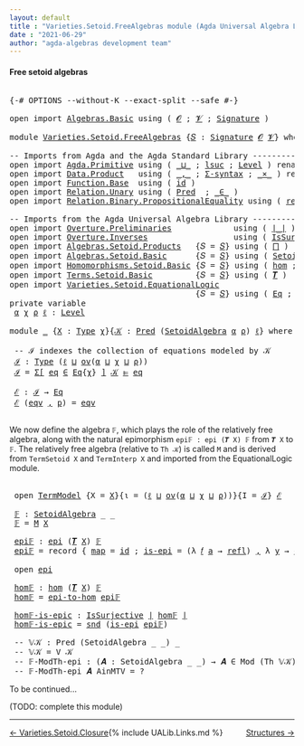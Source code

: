 ```yaml
---
layout: default
title : "Varieties.Setoid.FreeAlgebras module (Agda Universal Algebra Library)"
date : "2021-06-29"
author: "agda-algebras development team"
---
```


#### <a id="free-setoid-algebras">Free setoid algebras</a>

<pre class="Agda">

<a id="241" class="Symbol">{-#</a> <a id="245" class="Keyword">OPTIONS</a> <a id="253" class="Pragma">--without-K</a> <a id="265" class="Pragma">--exact-split</a> <a id="279" class="Pragma">--safe</a> <a id="286" class="Symbol">#-}</a>

<a id="291" class="Keyword">open</a> <a id="296" class="Keyword">import</a> <a id="303" href="Algebras.Basic.html" class="Module">Algebras.Basic</a> <a id="318" class="Keyword">using</a> <a id="324" class="Symbol">(</a> <a id="326" href="Algebras.Basic.html#1142" class="Generalizable">𝓞</a> <a id="328" class="Symbol">;</a> <a id="330" href="Algebras.Basic.html#1144" class="Generalizable">𝓥</a> <a id="332" class="Symbol">;</a> <a id="334" href="Algebras.Basic.html#3870" class="Function">Signature</a> <a id="344" class="Symbol">)</a>

<a id="347" class="Keyword">module</a> <a id="354" href="Varieties.Setoid.FreeAlgebras.html" class="Module">Varieties.Setoid.FreeAlgebras</a> <a id="384" class="Symbol">{</a><a id="385" href="Varieties.Setoid.FreeAlgebras.html#385" class="Bound">𝑆</a> <a id="387" class="Symbol">:</a> <a id="389" href="Algebras.Basic.html#3870" class="Function">Signature</a> <a id="399" href="Algebras.Basic.html#1142" class="Generalizable">𝓞</a> <a id="401" href="Algebras.Basic.html#1144" class="Generalizable">𝓥</a><a id="402" class="Symbol">}</a> <a id="404" class="Keyword">where</a>

<a id="411" class="Comment">-- Imports from Agda and the Agda Standard Library ------------------------------------------------</a>
<a id="511" class="Keyword">open</a> <a id="516" class="Keyword">import</a> <a id="523" href="Agda.Primitive.html" class="Module">Agda.Primitive</a> <a id="538" class="Keyword">using</a> <a id="544" class="Symbol">(</a> <a id="546" href="Agda.Primitive.html#810" class="Primitive Operator">_⊔_</a> <a id="550" class="Symbol">;</a> <a id="552" href="Agda.Primitive.html#780" class="Primitive">lsuc</a> <a id="557" class="Symbol">;</a> <a id="559" href="Agda.Primitive.html#597" class="Postulate">Level</a> <a id="565" class="Symbol">)</a> <a id="567" class="Keyword">renaming</a> <a id="576" class="Symbol">(</a> <a id="578" href="Agda.Primitive.html#326" class="Primitive">Set</a> <a id="582" class="Symbol">to</a> <a id="585" class="Primitive">Type</a> <a id="590" class="Symbol">)</a>
<a id="592" class="Keyword">open</a> <a id="597" class="Keyword">import</a> <a id="604" href="Data.Product.html" class="Module">Data.Product</a>   <a id="619" class="Keyword">using</a> <a id="625" class="Symbol">(</a> <a id="627" href="Agda.Builtin.Sigma.html#236" class="InductiveConstructor Operator">_,_</a> <a id="631" class="Symbol">;</a> <a id="633" href="Data.Product.html#916" class="Function">Σ-syntax</a> <a id="642" class="Symbol">;</a> <a id="644" href="Data.Product.html#1167" class="Function Operator">_×_</a> <a id="648" class="Symbol">)</a> <a id="650" class="Keyword">renaming</a> <a id="659" class="Symbol">(</a> <a id="661" href="Agda.Builtin.Sigma.html#252" class="Field">proj₁</a> <a id="667" class="Symbol">to</a> <a id="670" class="Field">fst</a> <a id="674" class="Symbol">;</a> <a id="676" href="Agda.Builtin.Sigma.html#264" class="Field">proj₂</a> <a id="682" class="Symbol">to</a> <a id="685" class="Field">snd</a> <a id="689" class="Symbol">)</a>
<a id="691" class="Keyword">open</a> <a id="696" class="Keyword">import</a> <a id="703" href="Function.Base.html" class="Module">Function.Base</a>  <a id="718" class="Keyword">using</a> <a id="724" class="Symbol">(</a> <a id="726" href="Function.Base.html#615" class="Function">id</a> <a id="729" class="Symbol">)</a>
<a id="731" class="Keyword">open</a> <a id="736" class="Keyword">import</a> <a id="743" href="Relation.Unary.html" class="Module">Relation.Unary</a> <a id="758" class="Keyword">using</a> <a id="764" class="Symbol">(</a> <a id="766" href="Relation.Unary.html#1101" class="Function">Pred</a>  <a id="772" class="Symbol">;</a> <a id="774" href="Relation.Unary.html#1523" class="Function Operator">_∈_</a> <a id="778" class="Symbol">)</a>
<a id="780" class="Keyword">open</a> <a id="785" class="Keyword">import</a> <a id="792" href="Relation.Binary.PropositionalEquality.html" class="Module">Relation.Binary.PropositionalEquality</a> <a id="830" class="Keyword">using</a> <a id="836" class="Symbol">(</a> <a id="838" href="Agda.Builtin.Equality.html#208" class="InductiveConstructor">refl</a> <a id="843" class="Symbol">)</a>

<a id="846" class="Comment">-- Imports from the Agda Universal Algebra Library ---------------------------------------------------</a>
<a id="949" class="Keyword">open</a> <a id="954" class="Keyword">import</a> <a id="961" href="Overture.Preliminaries.html" class="Module">Overture.Preliminaries</a>             <a id="996" class="Keyword">using</a> <a id="1002" class="Symbol">(</a> <a id="1004" href="Overture.Preliminaries.html#4379" class="Function Operator">∣_∣</a> <a id="1008" class="Symbol">)</a>
<a id="1010" class="Keyword">open</a> <a id="1015" class="Keyword">import</a> <a id="1022" href="Overture.Inverses.html" class="Module">Overture.Inverses</a>                  <a id="1057" class="Keyword">using</a> <a id="1063" class="Symbol">(</a> <a id="1065" href="Overture.Inverses.html#3374" class="Function">IsSurjective</a> <a id="1078" class="Symbol">;</a> <a id="1080" href="Overture.Inverses.html#1325" class="Datatype Operator">Image_∋_</a> <a id="1089" class="Symbol">;</a> <a id="1091" href="Overture.Inverses.html#1923" class="Function">Inv</a> <a id="1095" class="Symbol">;</a> <a id="1097" href="Overture.Inverses.html#2084" class="Function">InvIsInv</a> <a id="1106" class="Symbol">;</a> <a id="1108" href="Overture.Inverses.html#1373" class="InductiveConstructor">eq</a> <a id="1111" class="Symbol">)</a>
<a id="1113" class="Keyword">open</a> <a id="1118" class="Keyword">import</a> <a id="1125" href="Algebras.Setoid.Products.html" class="Module">Algebras.Setoid.Products</a>   <a id="1152" class="Symbol">{</a><a id="1153" class="Argument">𝑆</a> <a id="1155" class="Symbol">=</a> <a id="1157" href="Varieties.Setoid.FreeAlgebras.html#385" class="Bound">𝑆</a><a id="1158" class="Symbol">}</a> <a id="1160" class="Keyword">using</a> <a id="1166" class="Symbol">(</a> <a id="1168" href="Algebras.Setoid.Products.html#1546" class="Function">⨅</a> <a id="1170" class="Symbol">)</a>
<a id="1172" class="Keyword">open</a> <a id="1177" class="Keyword">import</a> <a id="1184" href="Algebras.Setoid.Basic.html" class="Module">Algebras.Setoid.Basic</a>      <a id="1211" class="Symbol">{</a><a id="1212" class="Argument">𝑆</a> <a id="1214" class="Symbol">=</a> <a id="1216" href="Varieties.Setoid.FreeAlgebras.html#385" class="Bound">𝑆</a><a id="1217" class="Symbol">}</a> <a id="1219" class="Keyword">using</a> <a id="1225" class="Symbol">(</a> <a id="1227" href="Algebras.Setoid.Basic.html#3242" class="Record">SetoidAlgebra</a> <a id="1241" class="Symbol">;</a> <a id="1243" href="Algebras.Setoid.Basic.html#1152" class="Function">ov</a> <a id="1246" class="Symbol">)</a> <a id="1248" class="Keyword">renaming</a> <a id="1257" class="Symbol">(</a> <a id="1259" href="Algebras.Setoid.Basic.html#1932" class="Function Operator">⟦_⟧</a> <a id="1263" class="Symbol">to</a> <a id="1266" class="Function Operator">⟦_⟧s</a> <a id="1271" class="Symbol">)</a>
<a id="1273" class="Keyword">open</a> <a id="1278" class="Keyword">import</a> <a id="1285" href="Homomorphisms.Setoid.Basic.html" class="Module">Homomorphisms.Setoid.Basic</a> <a id="1312" class="Symbol">{</a><a id="1313" class="Argument">𝑆</a> <a id="1315" class="Symbol">=</a> <a id="1317" href="Varieties.Setoid.FreeAlgebras.html#385" class="Bound">𝑆</a><a id="1318" class="Symbol">}</a> <a id="1320" class="Keyword">using</a> <a id="1326" class="Symbol">(</a> <a id="1328" href="Homomorphisms.Setoid.Basic.html#2420" class="Function">hom</a> <a id="1332" class="Symbol">;</a> <a id="1334" href="Homomorphisms.Setoid.Basic.html#5199" class="Record">epi</a> <a id="1338" class="Symbol">)</a>
<a id="1340" class="Keyword">open</a> <a id="1345" class="Keyword">import</a> <a id="1352" href="Terms.Setoid.Basic.html" class="Module">Terms.Setoid.Basic</a>         <a id="1379" class="Symbol">{</a><a id="1380" class="Argument">𝑆</a> <a id="1382" class="Symbol">=</a> <a id="1384" href="Varieties.Setoid.FreeAlgebras.html#385" class="Bound">𝑆</a><a id="1385" class="Symbol">}</a> <a id="1387" class="Keyword">using</a> <a id="1393" class="Symbol">(</a> <a id="1395" href="Terms.Setoid.Basic.html#3144" class="Function">𝑻</a> <a id="1397" class="Symbol">)</a>
<a id="1399" class="Keyword">open</a> <a id="1404" class="Keyword">import</a> <a id="1411" href="Varieties.Setoid.EquationalLogic.html" class="Module">Varieties.Setoid.EquationalLogic</a>
                                       <a id="1483" class="Symbol">{</a><a id="1484" class="Argument">𝑆</a> <a id="1486" class="Symbol">=</a> <a id="1488" href="Varieties.Setoid.FreeAlgebras.html#385" class="Bound">𝑆</a><a id="1489" class="Symbol">}</a> <a id="1491" class="Keyword">using</a> <a id="1497" class="Symbol">(</a> <a id="1499" href="Varieties.Setoid.EquationalLogic.html#2123" class="Record">Eq</a> <a id="1502" class="Symbol">;</a> <a id="1504" href="Varieties.Setoid.EquationalLogic.html#2964" class="Function Operator">_⊫_</a> <a id="1508" class="Symbol">;</a> <a id="1510" class="Keyword">module</a> <a id="1517" href="Varieties.Setoid.EquationalLogic.html#6786" class="Module">TermModel</a> <a id="1527" class="Symbol">;</a> <a id="1529" href="Varieties.Setoid.EquationalLogic.html#2889" class="Function">Mod</a> <a id="1533" class="Symbol">;</a> <a id="1535" href="Varieties.Setoid.EquationalLogic.html#3378" class="Function">Th</a><a id="1537" class="Symbol">)</a>
<a id="1539" class="Keyword">private</a> <a id="1547" class="Keyword">variable</a>
 <a id="1557" href="Varieties.Setoid.FreeAlgebras.html#1557" class="Generalizable">α</a> <a id="1559" href="Varieties.Setoid.FreeAlgebras.html#1559" class="Generalizable">χ</a> <a id="1561" href="Varieties.Setoid.FreeAlgebras.html#1561" class="Generalizable">ρ</a> <a id="1563" href="Varieties.Setoid.FreeAlgebras.html#1563" class="Generalizable">ℓ</a> <a id="1565" class="Symbol">:</a> <a id="1567" href="Agda.Primitive.html#597" class="Postulate">Level</a>

<a id="1574" class="Keyword">module</a> <a id="1581" href="Varieties.Setoid.FreeAlgebras.html#1581" class="Module">_</a> <a id="1583" class="Symbol">{</a><a id="1584" href="Varieties.Setoid.FreeAlgebras.html#1584" class="Bound">X</a> <a id="1586" class="Symbol">:</a> <a id="1588" href="Varieties.Setoid.FreeAlgebras.html#585" class="Primitive">Type</a> <a id="1593" href="Varieties.Setoid.FreeAlgebras.html#1559" class="Generalizable">χ</a><a id="1594" class="Symbol">}{</a><a id="1596" href="Varieties.Setoid.FreeAlgebras.html#1596" class="Bound">𝒦</a> <a id="1598" class="Symbol">:</a> <a id="1600" href="Relation.Unary.html#1101" class="Function">Pred</a> <a id="1605" class="Symbol">(</a><a id="1606" href="Algebras.Setoid.Basic.html#3242" class="Record">SetoidAlgebra</a> <a id="1620" href="Varieties.Setoid.FreeAlgebras.html#1557" class="Generalizable">α</a> <a id="1622" href="Varieties.Setoid.FreeAlgebras.html#1561" class="Generalizable">ρ</a><a id="1623" class="Symbol">)</a> <a id="1625" href="Varieties.Setoid.FreeAlgebras.html#1563" class="Generalizable">ℓ</a><a id="1626" class="Symbol">}</a> <a id="1628" class="Keyword">where</a>

 <a id="1636" class="Comment">-- ℐ indexes the collection of equations modeled by 𝒦</a>
 <a id="1691" href="Varieties.Setoid.FreeAlgebras.html#1691" class="Function">ℐ</a> <a id="1693" class="Symbol">:</a> <a id="1695" href="Varieties.Setoid.FreeAlgebras.html#585" class="Primitive">Type</a> <a id="1700" class="Symbol">(</a><a id="1701" href="Varieties.Setoid.FreeAlgebras.html#1625" class="Bound">ℓ</a> <a id="1703" href="Agda.Primitive.html#810" class="Primitive Operator">⊔</a> <a id="1705" href="Algebras.Setoid.Basic.html#1152" class="Function">ov</a><a id="1707" class="Symbol">(</a><a id="1708" href="Varieties.Setoid.FreeAlgebras.html#1620" class="Bound">α</a> <a id="1710" href="Agda.Primitive.html#810" class="Primitive Operator">⊔</a> <a id="1712" href="Varieties.Setoid.FreeAlgebras.html#1593" class="Bound">χ</a> <a id="1714" href="Agda.Primitive.html#810" class="Primitive Operator">⊔</a> <a id="1716" href="Varieties.Setoid.FreeAlgebras.html#1622" class="Bound">ρ</a><a id="1717" class="Symbol">))</a>
 <a id="1721" href="Varieties.Setoid.FreeAlgebras.html#1691" class="Function">ℐ</a> <a id="1723" class="Symbol">=</a> <a id="1725" href="Data.Product.html#916" class="Function">Σ[</a> <a id="1728" href="Varieties.Setoid.FreeAlgebras.html#1728" class="Bound">eq</a> <a id="1731" href="Data.Product.html#916" class="Function">∈</a> <a id="1733" href="Varieties.Setoid.EquationalLogic.html#2123" class="Record">Eq</a><a id="1735" class="Symbol">{</a><a id="1736" href="Varieties.Setoid.FreeAlgebras.html#1593" class="Bound">χ</a><a id="1737" class="Symbol">}</a> <a id="1739" href="Data.Product.html#916" class="Function">]</a> <a id="1741" href="Varieties.Setoid.FreeAlgebras.html#1596" class="Bound">𝒦</a> <a id="1743" href="Varieties.Setoid.EquationalLogic.html#2964" class="Function Operator">⊫</a> <a id="1745" href="Varieties.Setoid.FreeAlgebras.html#1728" class="Bound">eq</a>

 <a id="1750" href="Varieties.Setoid.FreeAlgebras.html#1750" class="Function">ℰ</a> <a id="1752" class="Symbol">:</a> <a id="1754" href="Varieties.Setoid.FreeAlgebras.html#1691" class="Function">ℐ</a> <a id="1756" class="Symbol">→</a> <a id="1758" href="Varieties.Setoid.EquationalLogic.html#2123" class="Record">Eq</a>
 <a id="1762" href="Varieties.Setoid.FreeAlgebras.html#1750" class="Function">ℰ</a> <a id="1764" class="Symbol">(</a><a id="1765" href="Varieties.Setoid.FreeAlgebras.html#1765" class="Bound">eqv</a> <a id="1769" href="Agda.Builtin.Sigma.html#236" class="InductiveConstructor Operator">,</a> <a id="1771" href="Varieties.Setoid.FreeAlgebras.html#1771" class="Bound">p</a><a id="1772" class="Symbol">)</a> <a id="1774" class="Symbol">=</a> <a id="1776" href="Varieties.Setoid.FreeAlgebras.html#1765" class="Bound">eqv</a>

</pre>

We now define the algebra `𝔽`, which plays the role of the relatively free algebra, along with the natural epimorphism `epi𝔽 : epi (𝑻 X) 𝔽` from `𝑻 X` to `𝔽`.
The relatively free algebra (relative to `Th 𝒦`) is called `M` and is derived from `TermSetoid X` and `TermInterp X` and imported from the EquationalLogic module.

<pre class="Agda">

 <a id="2131" class="Keyword">open</a> <a id="2136" href="Varieties.Setoid.EquationalLogic.html#6786" class="Module">TermModel</a> <a id="2146" class="Symbol">{</a><a id="2147" class="Argument">X</a> <a id="2149" class="Symbol">=</a> <a id="2151" href="Varieties.Setoid.FreeAlgebras.html#1584" class="Bound">X</a><a id="2152" class="Symbol">}{</a><a id="2154" class="Argument">ι</a> <a id="2156" class="Symbol">=</a> <a id="2158" class="Symbol">(</a><a id="2159" href="Varieties.Setoid.FreeAlgebras.html#1625" class="Bound">ℓ</a> <a id="2161" href="Agda.Primitive.html#810" class="Primitive Operator">⊔</a> <a id="2163" href="Algebras.Setoid.Basic.html#1152" class="Function">ov</a><a id="2165" class="Symbol">(</a><a id="2166" href="Varieties.Setoid.FreeAlgebras.html#1620" class="Bound">α</a> <a id="2168" href="Agda.Primitive.html#810" class="Primitive Operator">⊔</a> <a id="2170" href="Varieties.Setoid.FreeAlgebras.html#1593" class="Bound">χ</a> <a id="2172" href="Agda.Primitive.html#810" class="Primitive Operator">⊔</a> <a id="2174" href="Varieties.Setoid.FreeAlgebras.html#1622" class="Bound">ρ</a><a id="2175" class="Symbol">))}{</a><a id="2179" class="Argument">I</a> <a id="2181" class="Symbol">=</a> <a id="2183" href="Varieties.Setoid.FreeAlgebras.html#1691" class="Function">ℐ</a><a id="2184" class="Symbol">}</a> <a id="2186" href="Varieties.Setoid.FreeAlgebras.html#1750" class="Function">ℰ</a>

 <a id="2190" href="Varieties.Setoid.FreeAlgebras.html#2190" class="Function">𝔽</a> <a id="2192" class="Symbol">:</a> <a id="2194" href="Algebras.Setoid.Basic.html#3242" class="Record">SetoidAlgebra</a> <a id="2208" class="Symbol">_</a> <a id="2210" class="Symbol">_</a>
 <a id="2213" href="Varieties.Setoid.FreeAlgebras.html#2190" class="Function">𝔽</a> <a id="2215" class="Symbol">=</a> <a id="2217" href="Varieties.Setoid.EquationalLogic.html#7452" class="Function">M</a> <a id="2219" href="Varieties.Setoid.FreeAlgebras.html#1584" class="Bound">X</a>

 <a id="2223" href="Varieties.Setoid.FreeAlgebras.html#2223" class="Function">epi𝔽</a> <a id="2228" class="Symbol">:</a> <a id="2230" href="Homomorphisms.Setoid.Basic.html#5199" class="Record">epi</a> <a id="2234" class="Symbol">(</a><a id="2235" href="Terms.Setoid.Basic.html#3144" class="Function">𝑻</a> <a id="2237" href="Varieties.Setoid.FreeAlgebras.html#1584" class="Bound">X</a><a id="2238" class="Symbol">)</a> <a id="2240" href="Varieties.Setoid.FreeAlgebras.html#2190" class="Function">𝔽</a>
 <a id="2243" href="Varieties.Setoid.FreeAlgebras.html#2223" class="Function">epi𝔽</a> <a id="2248" class="Symbol">=</a> <a id="2250" class="Keyword">record</a> <a id="2257" class="Symbol">{</a> <a id="2259" href="Homomorphisms.Setoid.Basic.html#5302" class="Field">map</a> <a id="2263" class="Symbol">=</a> <a id="2265" href="Function.Base.html#615" class="Function">id</a> <a id="2268" class="Symbol">;</a> <a id="2270" href="Homomorphisms.Setoid.Basic.html#5326" class="Field">is-epi</a> <a id="2277" class="Symbol">=</a> <a id="2279" class="Symbol">(λ</a> <a id="2282" href="Varieties.Setoid.FreeAlgebras.html#2282" class="Bound">𝑓</a> <a id="2284" href="Varieties.Setoid.FreeAlgebras.html#2284" class="Bound">a</a> <a id="2286" class="Symbol">→</a> <a id="2288" href="Agda.Builtin.Equality.html#208" class="InductiveConstructor">refl</a><a id="2292" class="Symbol">)</a> <a id="2294" href="Agda.Builtin.Sigma.html#236" class="InductiveConstructor Operator">,</a> <a id="2296" class="Symbol">λ</a> <a id="2298" href="Varieties.Setoid.FreeAlgebras.html#2298" class="Bound">y</a> <a id="2300" class="Symbol">→</a> <a id="2302" href="Overture.Inverses.html#1373" class="InductiveConstructor">eq</a> <a id="2305" href="Varieties.Setoid.FreeAlgebras.html#2298" class="Bound">y</a> <a id="2307" href="Agda.Builtin.Equality.html#208" class="InductiveConstructor">refl</a> <a id="2312" class="Symbol">}</a>

 <a id="2316" class="Keyword">open</a> <a id="2321" href="Homomorphisms.Setoid.Basic.html#5199" class="Module">epi</a>

 <a id="2327" href="Varieties.Setoid.FreeAlgebras.html#2327" class="Function">hom𝔽</a> <a id="2332" class="Symbol">:</a> <a id="2334" href="Homomorphisms.Setoid.Basic.html#2420" class="Function">hom</a> <a id="2338" class="Symbol">(</a><a id="2339" href="Terms.Setoid.Basic.html#3144" class="Function">𝑻</a> <a id="2341" href="Varieties.Setoid.FreeAlgebras.html#1584" class="Bound">X</a><a id="2342" class="Symbol">)</a> <a id="2344" href="Varieties.Setoid.FreeAlgebras.html#2190" class="Function">𝔽</a>
 <a id="2347" href="Varieties.Setoid.FreeAlgebras.html#2327" class="Function">hom𝔽</a> <a id="2352" class="Symbol">=</a> <a id="2354" href="Homomorphisms.Setoid.Basic.html#5360" class="Function">epi-to-hom</a> <a id="2365" href="Varieties.Setoid.FreeAlgebras.html#2223" class="Function">epi𝔽</a>

 <a id="2372" href="Varieties.Setoid.FreeAlgebras.html#2372" class="Function">hom𝔽-is-epic</a> <a id="2385" class="Symbol">:</a> <a id="2387" href="Overture.Inverses.html#3374" class="Function">IsSurjective</a> <a id="2400" href="Overture.Preliminaries.html#4379" class="Function Operator">∣</a> <a id="2402" href="Varieties.Setoid.FreeAlgebras.html#2327" class="Function">hom𝔽</a> <a id="2407" href="Overture.Preliminaries.html#4379" class="Function Operator">∣</a>
 <a id="2410" href="Varieties.Setoid.FreeAlgebras.html#2372" class="Function">hom𝔽-is-epic</a> <a id="2423" class="Symbol">=</a> <a id="2425" href="Varieties.Setoid.FreeAlgebras.html#685" class="Field">snd</a> <a id="2429" class="Symbol">(</a><a id="2430" href="Homomorphisms.Setoid.Basic.html#5326" class="Field">is-epi</a> <a id="2437" href="Varieties.Setoid.FreeAlgebras.html#2223" class="Function">epi𝔽</a><a id="2441" class="Symbol">)</a>

 <a id="2445" class="Comment">-- 𝕍𝒦 : Pred (SetoidAlgebra _ _) _</a>
 <a id="2481" class="Comment">-- 𝕍𝒦 = V 𝒦</a>
 <a id="2494" class="Comment">-- 𝔽-ModTh-epi : (𝑨 : SetoidAlgebra _ _) → 𝑨 ∈ Mod (Th 𝕍𝒦) → epi 𝔽 𝑨</a>
 <a id="2564" class="Comment">-- 𝔽-ModTh-epi 𝑨 AinMTV = ?</a>
</pre>

To be continued...

(TODO: complete this module)

--------------------------------

<span style="float:left;">[← Varieties.Setoid.Closure](Varieties.Setoid.Closure.html)</span>
<span style="float:right;">[Structures →](Structures.html)</span>

{% include UALib.Links.md %}

